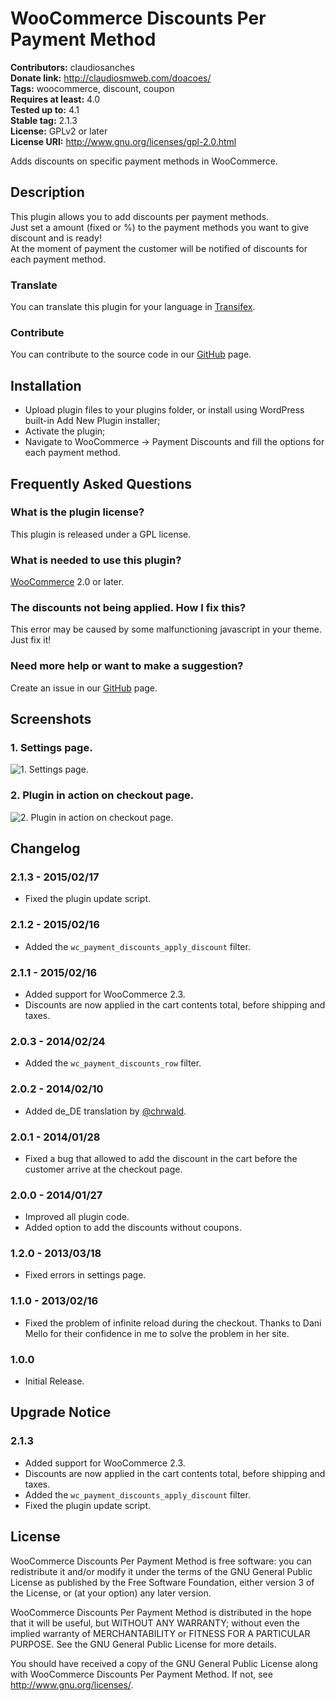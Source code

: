 # WooCommerce Discounts Per Payment Method #
**Contributors:** claudiosanches  
**Donate link:** http://claudiosmweb.com/doacoes/  
**Tags:** woocommerce, discount, coupon  
**Requires at least:** 4.0  
**Tested up to:** 4.1  
**Stable tag:** 2.1.3  
**License:** GPLv2 or later  
**License URI:** http://www.gnu.org/licenses/gpl-2.0.html  

Adds discounts on specific payment methods in WooCommerce.

## Description ##

This plugin allows you to add discounts per payment methods.  
Just set a amount (fixed  or %) to the payment methods you want to give discount and is ready!  
At the moment of payment the customer will be notified of discounts for each payment method.

### Translate ###

You can translate this plugin for your language in [Transifex](https://www.transifex.com/projects/p/woocommerce-discounts-per-payment-method/).

### Contribute ###

You can contribute to the source code in our [GitHub](https://github.com/claudiosmweb/woocommerce-payment-discounts) page.

## Installation ##

* Upload plugin files to your plugins folder, or install using WordPress built-in Add New Plugin installer;
* Activate the plugin;
* Navigate to WooCommerce -> Payment Discounts and fill the options for each payment method.

## Frequently Asked Questions ##

### What is the plugin license? ###

This plugin is released under a GPL license.

### What is needed to use this plugin? ###

[WooCommerce](http://wordpress.org/extend/plugins/woocommerce/) 2.0 or later.

### The discounts not being applied. How I fix this? ###

This error may be caused by some malfunctioning javascript in your theme. Just fix it!

### Need more help or want to make a suggestion? ###

Create an issue in our [GitHub](https://github.com/claudiosmweb/woocommerce-payment-discounts) page.

## Screenshots ##

### 1. Settings page. ###
![1. Settings page.](http://ps.w.org/woocommerce-discounts-per-payment-method/assets/screenshot-1.png)

### 2. Plugin in action on checkout page. ###
![2. Plugin in action on checkout page.](http://ps.w.org/woocommerce-discounts-per-payment-method/assets/screenshot-2.png)


## Changelog ##

### 2.1.3 - 2015/02/17 ###

* Fixed the plugin update script.

### 2.1.2 - 2015/02/16 ###

* Added the `wc_payment_discounts_apply_discount` filter.

### 2.1.1 - 2015/02/16 ###

* Added support for WooCommerce 2.3.
* Discounts are now applied in the cart contents total, before shipping and taxes.

### 2.0.3 - 2014/02/24 ###

* Added the `wc_payment_discounts_row` filter.

### 2.0.2 - 2014/02/10 ###

* Added de_DE translation by [@chrwald](https://github.com/chrwald).

### 2.0.1 - 2014/01/28 ###

* Fixed a bug that allowed to add the discount in the cart before the customer arrive at the checkout page.

### 2.0.0 - 2014/01/27 ###

* Improved all plugin code.
* Added option to add the discounts without coupons.

### 1.2.0 - 2013/03/18 ###

* Fixed errors in settings page.

### 1.1.0 - 2013/02/16 ###

* Fixed the problem of infinite reload during the checkout. Thanks to Dani Mello for their confidence in me to solve the problem in her site.

### 1.0.0 ###

* Initial Release.

## Upgrade Notice ##

### 2.1.3 ###

* Added support for WooCommerce 2.3.
* Discounts are now applied in the cart contents total, before shipping and taxes.
* Added the `wc_payment_discounts_apply_discount` filter.
* Fixed the plugin update script.

## License ##

WooCommerce Discounts Per Payment Method is free software: you can redistribute it and/or modify it under the terms of the GNU General Public License as published by the Free Software Foundation, either version 3 of the License, or (at your option) any later version.

WooCommerce Discounts Per Payment Method is distributed in the hope that it will be useful, but WITHOUT ANY WARRANTY; without even the implied warranty of MERCHANTABILITY or FITNESS FOR A PARTICULAR PURPOSE. See the GNU General Public License for more details.

You should have received a copy of the GNU General Public License along with WooCommerce Discounts Per Payment Method. If not, see <http://www.gnu.org/licenses/>.
